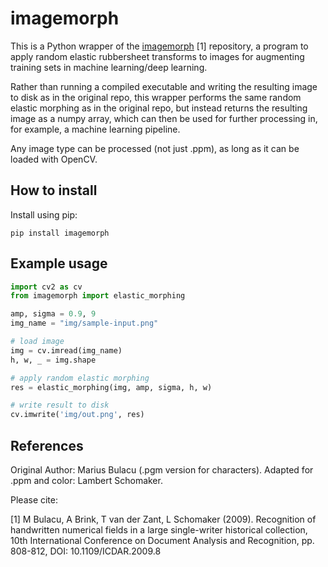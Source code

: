 # imagemorph

This is a Python wrapper of the
[imagemorph](https://github.com/GrHound/imagemorph.c) [1] repository, a 
program to apply random elastic rubbersheet transforms to images for
augmenting training sets in machine learning/deep learning. 

Rather than running a compiled executable and
writing the resulting image to disk as in the original repo, this wrapper 
performs the same random elastic morphing as in the original repo, but 
instead returns the resulting image as a numpy array, which can then be 
used for further processing in, for example, a machine learning pipeline.

Any image type can be processed (not just .ppm), as long as it can be
loaded with OpenCV.

## How to install

Install using pip:

```
pip install imagemorph
```

## Example usage

```python
import cv2 as cv
from imagemorph import elastic_morphing

amp, sigma = 0.9, 9
img_name = "img/sample-input.png"

# load image
img = cv.imread(img_name)
h, w, _ = img.shape

# apply random elastic morphing
res = elastic_morphing(img, amp, sigma, h, w)

# write result to disk
cv.imwrite('img/out.png', res)
```

## References

Original Author: Marius Bulacu (.pgm version for characters). Adapted for .ppm
and color: Lambert Schomaker.

Please cite:

[1] M Bulacu, A Brink, T van der Zant, L Schomaker (2009).
Recognition of handwritten numerical fields in a 
large single-writer historical collection,
10th International Conference on Document Analysis and Recognition, 
pp. 808-812, DOI: 10.1109/ICDAR.2009.8 
